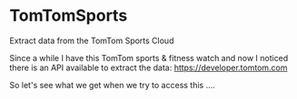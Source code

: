 # TomTomSports
Extract data from the TomTom Sports Cloud

Since a while I have this TomTom sports & fitness watch and now I noticed there is an API available to extract the data: 
https://developer.tomtom.com

So let's see what we get when we try to access this ....
